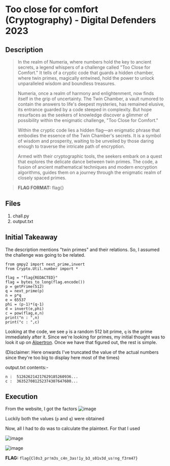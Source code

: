 # Too close for comfort (Cryptography) - Digital Defenders 2023

## Description
> In the realm of Numeria, where numbers hold the key to ancient secrets, a legend whispers of a challenge called "Too Close for Comfort." It tells of a cryptic code that guards a hidden chamber, where twin primes, magically entwined, hold the power to unlock unparalleled wisdom and boundless treasures.
>
> Numeria, once a realm of harmony and enlightenment, now finds itself in the grip of uncertainty. The Twin Chamber, a vault rumored to contain the answers to life's deepest mysteries, has remained elusive, its entrance guarded by a code steeped in complexity. But hope resurfaces as the seekers of knowledge discover a glimmer of possibility within the enigmatic challenge, "Too Close for Comfort."
>
> Within the cryptic code lies a hidden flag—an enigmatic phrase that embodies the essence of the Twin Chamber's secrets. It is a symbol of wisdom and prosperity, waiting to be unveiled by those daring enough to traverse the intricate path of encryption.
>
> Armed with their cryptographic tools, the seekers embark on a quest that explores the delicate dance between twin primes. The code, a fusion of ancient mathematical techniques and modern encryption algorithms, guides them on a journey through the enigmatic realm of closely spaced primes.

> **FLAG FORMAT:** flag{}

## Files
1. chall.py
2. output.txt

## Initial Takeaway
The description mentions "twin primes" and their relations. So, I assumed the challenge was going to be related.
```python3
from gmpy2 import next_prime,invert
from Crypto.Util.number import *

flag = "flag{REDACTED}"
flag = bytes_to_long(flag.encode())
p = getPrime(512)
q = next_prime(p)
n = p*q
e = 65537
phi = (p-1)*(q-1)
d = invert(e,phi)
c = pow(flag,e,n)
print("n : ",n)
print("c : ",c)
```
Looking at the code, we see `p` is a random 512 bit prime, `q` is the prime immediately after it. Since we're looking for primes, my initial thought was to look it up on [Alpertron](https://www.alpertron.com.ar/).
Once we have that figured out, the rest is simple.

(Disclaimer: Here onwards I've truncated the value of the actual numbers since they're too big to display here most of the times)
  
output.txt contents:-
```
n :  512626214217629185260936...
c :  363527081252374307647600...
```
## Execution
From the website, I got the factors
![image](https://github.com/ghost-1608/CTF-Write-Ups/assets/64543976/5c7639c2-12b2-4c59-85ec-f56d44a61134)

Luckily both the values (`p` and `q`) were obtained

Now, all I had to do was to calculate the plaintext. For that I used [](https://www.dcode.fr/rsa-cipher)
  
![image](https://github.com/ghost-1608/CTF-Write-Ups/assets/64543976/31cfccfa-0595-404a-bd92-404cfeceb070)

![image](https://github.com/ghost-1608/CTF-Write-Ups/assets/64543976/632c45e9-a46f-4c3a-b527-3e09be4af91d)


**FLAG:** `flag{Cl0s3_pr!m3s_c4n_3as!1y_b3_s01v3d_us!ng_f3rm47}`
